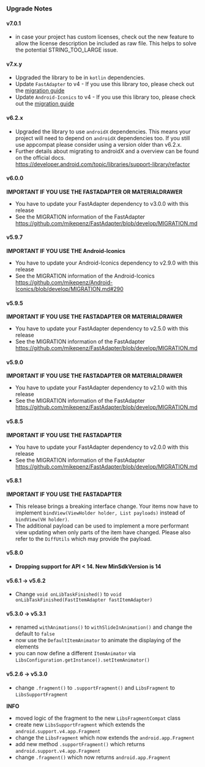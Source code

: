 ### Upgrade Notes

#### v7.0.1
* in case your project has custom licenses, check out the new feature to allow the license description be included as raw file. This helps to solve the potential STRING_TOO_LARGE issue.

#### v7.x.y
* Upgraded the library to be in `kotlin` dependencies.
* Update `FastAdapter` to v4 - If you use this library too, please check out the [migration guide](https://github.com/mikepenz/FastAdapter/blob/develop/MIGRATION.md)
* Update `Android-Iconics` to v4 - If you use this library too, please check out the [migration guide](https://github.com/mikepenz/Android-Iconics/blob/develop/MIGRATION.md)

#### v6.2.x
* Upgraded the library to use `androidX` dependencies. This means your project will need to depend on `androidX` dependencies too. If you still use appcompat please consider using a version older than v6.2.x. 
* Further details about migrating to androidX and a overview can be found on the official docs. https://developer.android.com/topic/libraries/support-library/refactor

#### v6.0.0
**IMPORTANT IF YOU USE THE FASTADAPTER OR MATERIALDRAWER**
* You have to update your FastAdapter dependency to v3.0.0 with this release
* See the MIGRATION information of the FastAdapter https://github.com/mikepenz/FastAdapter/blob/develop/MIGRATION.md

#### v5.9.7
**IMPORTANT IF YOU USE THE Android-Iconics**
* You have to update your Android-Iconics dependency to v2.9.0 with this release
* See the MIGRATION information of the Android-Iconics https://github.com/mikepenz/Android-Iconics/blob/develop/MIGRATION.md#290

#### v5.9.5
**IMPORTANT IF YOU USE THE FASTADAPTER OR MATERIALDRAWER**
* You have to update your FastAdapter dependency to v2.5.0 with this release
* See the MIGRATION information of the FastAdapter https://github.com/mikepenz/FastAdapter/blob/develop/MIGRATION.md

#### v5.9.0
**IMPORTANT IF YOU USE THE FASTADAPTER OR MATERIALDRAWER**
* You have to update your FastAdapter dependency to v2.1.0 with this release
* See the MIGRATION information of the FastAdapter https://github.com/mikepenz/FastAdapter/blob/develop/MIGRATION.md

#### v5.8.5 
**IMPORTANT IF YOU USE THE FASTADAPTER**
* You have to update your FastAdapter dependency to v2.0.0 with this release
* See the MIGRATION information of the FastAdapter https://github.com/mikepenz/FastAdapter/blob/develop/MIGRATION.md

#### v5.8.1
**IMPORTANT IF YOU USE THE FASTADAPTER**
* This release brings a breaking interface change. Your items now have to implement `bindView(ViewHolder holder, List payloads)` instead of `bindView(VH holder)`. 
 * The additional payload can be used to implement a more performant view updating when only parts of the item have changed. Please also refer to the `DiffUtils` which may provide the payload.

#### v5.8.0
* **Dropping support for API < 14. New MinSdkVersion is 14**

#### v5.6.1 -> v5.6.2
* Change `void onLibTaskFinished()` to `void onLibTaskFinished(FastItemAdapter fastItemAdapter)`

#### v5.3.0 -> v5.3.1
* renamed `withAnimations()` to `withSlideInAnimation()` and change the default to `false`
* now use the `DefaultItemAnimator` to animate the displaying of the elements 
* you can now define a different `ItemAnimator` via `LibsConfiguration.getInstance().setItemAnimator()`

#### v5.2.6 -> v5.3.0
* change `.fragment()` to `.supportFragment()` and `LibsFragment` to `LibsSupportFragment`

**INFO**
* moved logic of the fragment to the new `LibsFragmentCompat` class
 * create new `LibsSupportFragment` which extends the `android.support.v4.app.Fragment`
 * change the `LibsFragment` which now extends the `android.app.Fragment`
* add new method `.supportFragment()` which returns `android.support.v4.app.Fragment`
* change `.fragment()` which now returns `android.app.Fragment`
